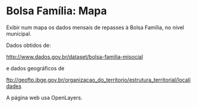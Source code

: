 # Bolsa Família: Mapa

Exibir num mapa os dados mensais de repasses à Bolsa Família, no nível municipal.

Dados obtidos de:

http://www.dados.gov.br/dataset/bolsa-familia-misocial

e dados geográficos de

ftp://geoftp.ibge.gov.br/organizacao_do_territorio/estrutura_territorial/localidades

A página web usa OpenLayers.